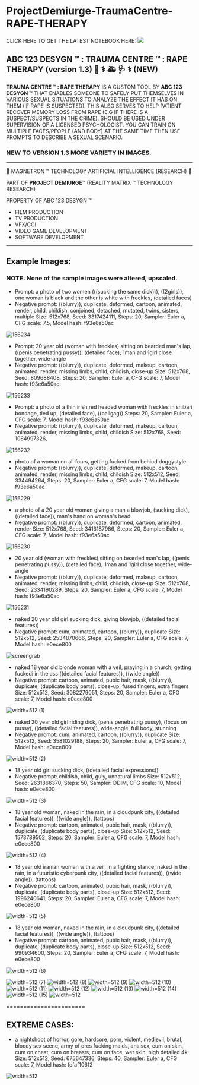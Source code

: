 # ProjectDemiurge-TraumaCentre-RAPE-THERAPY 
CLICK HERE TO GET THE LATEST NOTEBOOK HERE: [![](https://img.shields.io/static/v1?message=Open%20in%20Colab&logo=googlecolab&labelColor=5c5c5c&color=0f80c1&label=%20&style=for-the-badge)](https://colab.research.google.com/github/abc123desygn/ProjectDemiurge-TraumaCentre-RAPE-THERAPY/blob/main/ABC_123_DESYGN_%E2%84%A2_(DEMIURGE)_TraumaCentre_RAPE_THERAPY.ipynb) 



## ABC 123 DESYGN ™ : TRAUMA CENTRE ™ : RAPE THERAPY (version 1.3) 🏥 ⚕️ 🚑 🩺 ⚕️ (NEW)

**TRAUMA CENTRE ™ : RAPE THERAPY** IS A CUSTOM TOOL BY **ABC 123 DESYGN ™** THAT ENABLES SOMEONE TO SAFELY PUT THEMSELVES IN VARIOUS SEXUAL SITUATIONS TO ANALYZE THE EFFECT IT HAS ON THEM (IF RAPE IS SUSPECTED). THIS ALSO SERVES TO HELP PATIENT RECOVER MEMORY LOSS FROM RAPE (E.G IF THERE IS A SUSPECT/SUSPECTS IN THE CRIME). SHOULD BE USED UNDER SUPERVISION OF A LICENSED PSYCHOLOGIST. YOU CAN TRAIN ON MULTIPLE FACES/PEOPLE (AND BODY) AT THE SAME TIME THEN USE PROMPTS TO DESCRIBE A SEXUAL SCENARIO.

### NEW TO VERSION 1.3 MORE VARIETY IN IMAGES.

------------------------------------------------------------------

🤖 MAGNETRON ™ TECHNOLOGY ARTIFICIAL INTELLIGENCE (RESEARCH) 🤖

PART OF **PROJECT DEMIURGE**™ (REALITY MATRIX ™ TECHNOLOGY RESEARCH)


PROPERTY OF ABC 123 DESYGN ™


- FILM PRODUCTION
- TV PRODUCTION
- VFX/CGI
- VIDEO GAME DEVELOPMENT
- SOFTWARE DEVELOPMENT

-------------------------------------------------------------------

## Example Images:

### NOTE: None of the sample images were altered, upscaled.



*   Prompt: a photo of two women (((sucking the same dick))), ((2girls)), one woman is black and the other is white with freckles, (detailed faces)
*   Negative prompt: ((blurry)), duplicate, deformed, cartoon, animated, render, child, childish, conjoined, detached, mutated, twins, sisters, multiple
Size: 512x768, Seed: 3317424111, Steps: 20, Sampler: Euler a, CFG scale: 7.5, Model hash: f93e6a50ac


![156234](https://user-images.githubusercontent.com/121518935/222938502-66e064b6-3e3d-4ed1-9cb6-ae27020ec480.jpeg)



*   Prompt: 20 year old (woman with freckles) sitting on bearded man's lap, ((penis penetrating pussy)), (detailed face), 1man and 1girl close together, wide-angle
*   Negative prompt: ((blurry)), duplicate, deformed, makeup, cartoon, animated, render, missing limbs, child, childish, close-up
Size: 512x768, Seed: 809688408, Steps: 20, Sampler: Euler a, CFG scale: 7, Model hash: f93e6a50ac


![156233](https://user-images.githubusercontent.com/121518935/222938551-6ec13f10-c81f-4911-b157-7b7a4b701e84.jpeg)



*  Prompt: a photo of a thin irish red headed woman with freckles in shibari bondage, tied up, (detailed face), ((ballgag))
 Steps: 20, Sampler: Euler a, CFG scale: 7, Model hash: f93e6a50ac
*   Negative prompt: ((blurry)), duplicate, deformed, makeup, cartoon, animated, render, missing limbs, child, childish
Size: 512x768, Seed: 1084997326,


![156232](https://user-images.githubusercontent.com/121518935/222938563-0f3d31ca-b770-4a66-ac6d-89500be09013.jpeg)

*  photo of a woman on all fours, getting fucked from behind doggystyle
*  Negative prompt: ((blurry)), duplicate, deformed, makeup, cartoon, animated, render, missing limbs, child, childish
Size: 512x512, Seed: 334494264, Steps: 20, Sampler: Euler a, CFG scale: 7, Model hash: f93e6a50ac

![156229](https://user-images.githubusercontent.com/121518935/222940159-e60ea504-bf6b-4a4f-b77f-1e148f7d2f21.jpeg)

*  a photo of a 20 year old woman giving a man a blowjob, (sucking dick), ((detailed face)), man's hand on woman's head
*  Negative prompt: ((blurry)), duplicate, deformed, cartoon, animated, render
Size: 512x768, Seed: 3416187986, Steps: 20, Sampler: Euler a, CFG scale: 7, Model hash: f93e6a50ac

![156230](https://user-images.githubusercontent.com/121518935/222940161-f3e0bd8f-1f89-45a5-9113-ba828169c2a6.jpeg)

*  20 year old (woman with freckles) sitting on bearded man's lap, ((penis penetrating pussy)), (detailed face), 1man and 1girl close together, wide-angle
*  Negative prompt: ((blurry)), duplicate, deformed, makeup, cartoon, animated, render, missing limbs, child, childish, close-up
Size: 512x768, Seed: 2334190289, Steps: 20, Sampler: Euler a, CFG scale: 7, Model hash: f93e6a50ac

![156231](https://user-images.githubusercontent.com/121518935/222940162-98efabf4-3ac0-47dd-b96a-912e410214ba.jpeg)

*   naked 20 year old girl sucking dick, giving blowjob, ((detailed facial features))
*   Negative prompt: cum, animated, cartoon, ((blurry)), duplicate
Size: 512x512, Seed: 2534870666, Steps: 20, Sampler: Euler a, CFG scale: 7, Model hash: e0ece800

![screengrab](https://user-images.githubusercontent.com/121518935/214595756-f6ce91f8-d225-4325-9b1d-2537e760a2c8.jpeg)

*   naked 18 year old blonde woman with a veil, praying in a church, getting fuckedi in the ass ((detailed facial features)), ((wide angle))
*   Negative prompt: cartoon, animated, pubic hair, mask, ((blurry)), duplicate, (duplicate body parts), close-up, fused fingers, extra fingers
Size: 512x512, Seed: 3082279051, Steps: 20, Sampler: Euler a, CFG scale: 7, Model hash: e0ece800

![width=512 (1)](https://user-images.githubusercontent.com/121518935/214595762-8ea53cac-ee2a-4e92-af24-6c44f41e8a53.jpeg)


*   naked 20 year old girl riding dick, (penis penetrating pussy), (focus on pussy), ((detailed facial features)), wide-angle, full body, stunning
*   Negative prompt: cum, animated, cartoon, ((blurry)), duplicate
Size: 512x512, Seed: 3581029188, Steps: 20, Sampler: Euler a, CFG scale: 7, Model hash: e0ece800

![width=512 (2)](https://user-images.githubusercontent.com/121518935/214595765-e117f739-194b-4578-afbc-5f64cc894290.jpeg)





*   18 year old girl sucking dick, ((detailed facial expressions))
*   Negative prompt: childish, child, guly, unnatural limbs
Size: 512x512, Seed: 2631866370, Steps: 50, Sampler: DDIM, CFG scale: 10, Model hash: e0ece800

![width=512 (3)](https://user-images.githubusercontent.com/121518935/214595771-30647f33-3d8b-42cc-b694-19429e725303.jpeg)

*   18 year old woman, naked in the rain, in a cloudpunk city, ((detailed facial features)), ((wide angle)), (tattoos)
*   Negative prompt: cartoon, animated, pubic hair, mask, ((blurry)), duplicate, (duplicate body parts), close-up
Size: 512x512, Seed: 1573789502, Steps: 20, Sampler: Euler a, CFG scale: 7, Model hash: e0ece800

![width=512 (4)](https://user-images.githubusercontent.com/121518935/214595775-267f4705-db29-40b9-9c8e-5f3e2f382b2b.jpeg)

*   18 year old iranian woman with a veil, in a fighting stance, naked in the rain, in a futuristic cyberpunk city, ((detailed facial features)), ((wide angle)), (tattoos)
*   Negative prompt: cartoon, animated, pubic hair, mask, ((blurry)), duplicate, (duplicate body parts), close-up
Size: 512x512, Seed: 1996240641, Steps: 20, Sampler: Euler a, CFG scale: 7, Model hash: e0ece800

![width=512 (5)](https://user-images.githubusercontent.com/121518935/214595779-eb5cb9cd-01ee-4b03-838e-3b52d8777fa7.jpeg)

*   18 year old woman, naked in the rain, in a cloudpunk city, ((detailed facial features)), ((wide angle)), (tattoos)
*   Negative prompt: cartoon, animated, pubic hair, mask, ((blurry)), duplicate, (duplicate body parts), close-up
Size: 512x512, Seed: 990934600, Steps: 20, Sampler: Euler a, CFG scale: 7, Model hash: e0ece800

![width=512 (6)](https://user-images.githubusercontent.com/121518935/214595781-474d2075-44c4-4b99-b246-6587a28c63bf.jpeg)

![width=512 (7)](https://user-images.githubusercontent.com/121518935/214595783-e75136f3-2762-4ed3-8e9d-eae546661611.jpeg)
![width=512 (8)](https://user-images.githubusercontent.com/121518935/214595787-362935b6-b218-4068-8f47-ee29d85cc066.jpeg)
![width=512 (9)](https://user-images.githubusercontent.com/121518935/214595791-d37117f5-a7fc-407e-b045-a3779d6d87a9.jpeg)
![width=512 (10)](https://user-images.githubusercontent.com/121518935/214595794-1ecd6a20-6375-46cc-b613-c493ab4c1304.jpeg)
![width=512 (11)](https://user-images.githubusercontent.com/121518935/214595795-ef223674-d721-40f8-80d0-b3bf1e1f6a1d.jpeg)
![width=512 (12)](https://user-images.githubusercontent.com/121518935/214595798-88a7266f-229f-427f-9f7f-845a45505006.jpeg)
![width=512 (13)](https://user-images.githubusercontent.com/121518935/214595800-7ae0d366-404b-4d78-a35b-c23d370a2e8e.jpeg)
![width=512 (14)](https://user-images.githubusercontent.com/121518935/214595803-31dc1ad6-cc47-4856-9665-92ed5d578343.jpeg)
![width=512 (15)](https://user-images.githubusercontent.com/121518935/214595807-2185c2d9-1236-4a99-b565-b047fdf3efef.jpeg)
![width=512](https://user-images.githubusercontent.com/121518935/214595810-777e949d-773c-4ae4-9122-0c239f88897e.jpeg)

=======================

## EXTREME CASES:

*   a nightshoot of horror, gore, hardcore, porn, violent, medievil, brutal, bloody sex scene, army of orcs fucking maids, analsex, cum on skin, cum on chest, cum on breasts, cum on face, wet skin, high detailed  4k
Size: 512x512, Seed: 675647336, Steps: 40, Sampler: Euler a, CFG scale: 7, Model hash: fcfaf106f2

![width=512](https://user-images.githubusercontent.com/121518935/219499755-7ceb39fb-6896-4b09-967f-79046cd7ac20.jpeg)


